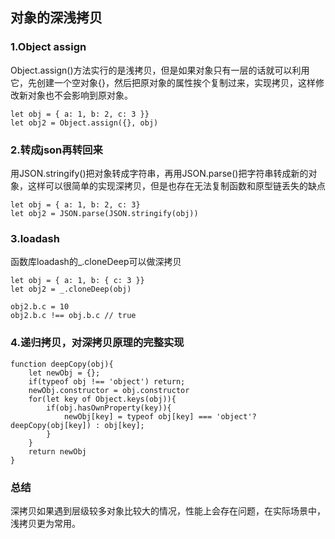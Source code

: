 ## 对象的深浅拷贝      
### 1.Object assign
Object.assign()方法实行的是浅拷贝，但是如果对象只有一层的话就可以利用它，先创建一个空对象{}，然后把原对象的属性挨个复制过来，实现拷贝，这样修改新对象也不会影响到原对象。
```
let obj = { a: 1, b: 2, c: 3 }}
let obj2 = Object.assign({}, obj)
```
### 2.转成json再转回来   
用JSON.stringify()把对象转成字符串，再用JSON.parse()把字符串转成新的对象，这样可以很简单的实现深拷贝，但是也存在无法复制函数和原型链丢失的缺点   
```
let obj = { a: 1, b: 2, c: 3}
let obj2 = JSON.parse(JSON.stringify(obj))
```
### 3.loadash
函数库loadash的_.cloneDeep可以做深拷贝
```
let obj = { a: 1, b: { c: 3 }}
let obj2 = _.cloneDeep(obj)

obj2.b.c = 10
obj2.b.c !== obj.b.c // true
```
### 4.递归拷贝，对深拷贝原理的完整实现
```
function deepCopy(obj){
    let newObj = {};
    if(typeof obj !== 'object') return;
    newObj.constructor = obj.constructor
    for(let key of Object.keys(obj)){
        if(obj.hasOwnProperty(key)){
            newObj[key] = typeof obj[key] === 'object'? deepCopy(obj[key]) : obj[key];
        }
    }
    return newObj
}
```
### 总结
深拷贝如果遇到层级较多对象比较大的情况，性能上会存在问题，在实际场景中，浅拷贝更为常用。